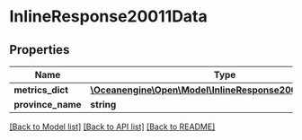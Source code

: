# InlineResponse20011Data

## Properties
Name | Type | Description | Notes
------------ | ------------- | ------------- | -------------
**metrics_dict** | [**\Oceanengine\Open\Model\InlineResponse20011MetricsDict**](InlineResponse20011MetricsDict.md) |  | [optional] 
**province_name** | **string** |  | [optional] 

[[Back to Model list]](../README.md#documentation-for-models) [[Back to API list]](../README.md#documentation-for-api-endpoints) [[Back to README]](../README.md)



